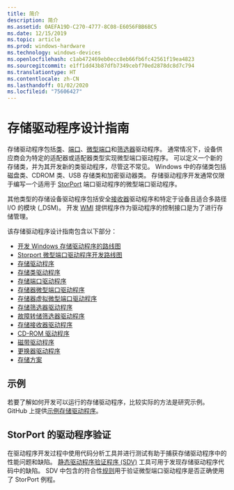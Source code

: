 ```yaml
---
title: 简介
description: 简介
ms.assetid: 0AEFA19D-C270-4777-8C08-E6056FBB6BC5
ms.date: 12/15/2019
ms.topic: article
ms.prod: windows-hardware
ms.technology: windows-devices
ms.openlocfilehash: c1ab472469eb0ecc8eb66fb6fc42561f19ea4823
ms.sourcegitcommit: e1ff1dd43b87dfb7349cebf70ed2878dc8d7c794
ms.translationtype: HT
ms.contentlocale: zh-CN
ms.lasthandoff: 01/02/2020
ms.locfileid: "75606427"
---
```

# <a name="storage-driver-design-guide"></a>存储驱动程序设计指南

存储驱动程序包括[类](introduction-to-storage-class-drivers.md)、[端口](storage-port-drivers.md)、[微型端口](storage-miniport-drivers.md)和[筛选器](storage-filter-drivers.md)驱动程序。 通常情况下，设备供应商会为特定的适配器或适配器类型实现微型端口驱动程序。 可以定义一个新的存储类，并为其开发新的类驱动程序，尽管这不常见。 Windows 中的存储类包括磁盘类、CDROM 类、USB 存储类和加密驱动器类。 存储驱动程序开发通常仅限于编写一个适用于 [StorPort](storport-driver-overview.md) 端口驱动程序的微型端口驱动程序。

其他类型的存储设备驱动程序包括安全[接收器](overview.md)驱动程序和特定于设备且适合多路径 I/O 的模块 (_DSM)。 开发 [WMI](https://docs.microsoft.com/windows-hardware/drivers/storage/storage-wmi-classes) 提供程序作为驱动程序的控制接口是为了进行存储管理。

该存储驱动程序设计指南包含以下部分：

* [开发 Windows 存储驱动程序的路线图](roadmap-for-developing-storage-drivers.md)
* [Storport 微型端口驱动程序开发路线图](roadmap-for-developing-storport-miniport-drivers.md)  
* [存储驱动程序](storage-drivers.md)  
* [存储类驱动程序](introduction-to-storage-class-drivers.md)  
* [存储端口驱动程序](storage-port-drivers.md)  
* [存储器微型端口驱动程序](storage-miniport-drivers.md)  
* [存储器虚拟微型端口驱动程序](overview-of-storage-virtual-miniport-drivers.md)  
* [存储筛选器驱动程序](storage-filter-drivers.md)  
* [故障转储筛选器驱动程序](crash-dump-filter-drivers.md)  
* [存储接收器驱动程序](overview.md)  
* [CD-ROM 驱动程序](cd-rom-drivers.md)  
* [磁带驱动程序](tape-drivers-overview.md)  
* [更换器驱动程序](changer-drivers.md)  
* [存储方案](offloaded-data-transfer.md)  

## <a name="samples"></a>示例

若要了解如何开发可以运行的存储驱动程序，比较实际的方法是研究示例。 GitHub 上提供[示例存储驱动程序](https://github.com/Microsoft/Windows-driver-samples)。

## <a name="driver-verification-for-storport"></a>StorPort 的驱动程序验证

在驱动程序开发过程中使用代码分析工具并进行测试有助于捕获存储驱动程序中的性能问题和缺陷。 [静态驱动程序验证程序 (SDV)](https://docs.microsoft.com/windows-hardware/drivers/devtest/static-driver-verifier) 工具可用于发现存储驱动程序代码中的缺陷。 SDV 中包含的符合性[规则](https://docs.microsoft.com/windows-hardware/drivers/devtest/declaring-functions-by-using-function-role-types-for-storport-drivers)用于验证微型端口驱动程序是否正确使用了 StorPort 例程。
